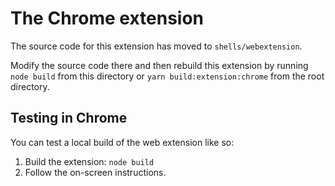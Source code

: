 # The Chrome extension

The source code for this extension has moved to `shells/webextension`.

Modify the source code there and then rebuild this extension by running `node build` from this directory or `yarn build:extension:chrome` from the root directory.

## Testing in Chrome

You can test a local build of the web extension like so:

 1. Build the extension: `node build`
 1. Follow the on-screen instructions.
